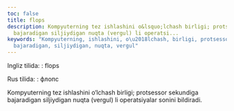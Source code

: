 ```yaml
---
toc: false
title: flops
description: Kompyuterning tez ishlashini o&lsquo;lchash birligi; protsessor sekundiga
  bajaradigan siljiydigan nuqta (vergul) li operatsi...
keywords: "Kompyuterning, ishlashini, o\u2018lchash, birligi, protsessor, sekundiga,
  bajaradigan, siljiydigan, nuqta, vergul"
---
```


Ingliz tilida:
:   flops

Rus tilida:
:   флопс

Kompyuterning tez ishlashini o‘lchash birligi; protsessor sekundiga bajaradigan siljiydigan nuqta (vergul) li operatsiyalar sonini bildiradi.